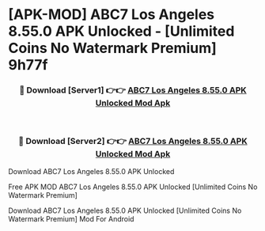 # [APK-MOD] ABC7 Los Angeles 8.55.0 APK Unlocked - [Unlimited Coins No Watermark Premium] 9h77f



<div align="center">
<h3>🔴 Download [Server1] 👉👉 <a href="https://momento.my/?title=ABC7_Los_Angeles_8.55.0_APK_Unlocked">ABC7 Los Angeles 8.55.0 APK Unlocked Mod Apk</a></h3><br>

<h3>🔴 Download [Server2] 👉👉 <a href="https://momento.my/?title=ABC7_Los_Angeles_8.55.0_APK_Unlocked">ABC7 Los Angeles 8.55.0 APK Unlocked Mod Apk</a></h3>
</div>



Download ABC7 Los Angeles 8.55.0 APK Unlocked 

Free APK MOD ABC7 Los Angeles 8.55.0 APK Unlocked [Unlimited Coins No Watermark Premium]

Download ABC7 Los Angeles 8.55.0 APK Unlocked [Unlimited Coins No Watermark Premium] Mod For Android
